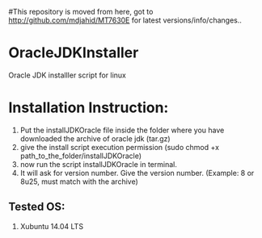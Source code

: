 #This repository is moved from here, got to http://github.com/mdjahid/MT7630E for latest versions/info/changes..


OracleJDKInstaller
==================

Oracle JDK installler script for linux

Installation Instruction:
=========================

1. Put the installJDKOracle file inside the folder where you have downloaded the archive of oracle jdk (tar.gz)
2. give the install script execution permission (sudo chmod +x path_to_the_folder/installJDKOracle)
3. now run the script installJDKOracle in terminal.
4. It will ask for version number. Give the version number. (Example: 8 or 8u25, must match with the archive)


Tested OS:
----------
1. Xubuntu 14.04 LTS
